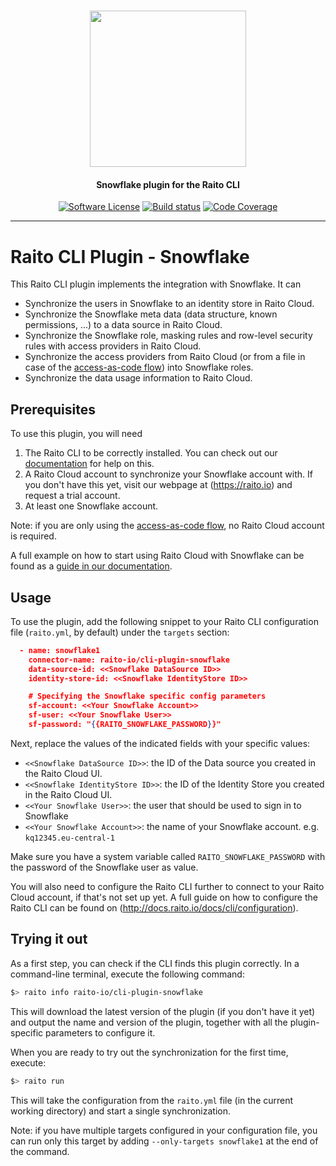 <h1 align="center">
  <picture>
    <source media="(prefers-color-scheme: dark)" srcset="https://assets.raito.io/icons/logo-vertical-dark@2x.png">
    <img height="250px" src="https://assets.raito.io/icons/logo-vertical@2x.png">
  </picture>
</h1>

<h4 align="center">
  Snowflake plugin for the Raito CLI
</h4>

<p align="center">
    <a href="/LICENSE.md" target="_blank"><img src="https://img.shields.io/badge/license-Apache%202-brightgreen.svg" alt="Software License" /></a>
    <a href="https://github.com/raito-io/cli-plugin-snowflake/actions/workflows/build.yml" target="_blank"><img src="https://img.shields.io/github/workflow/status/raito-io/cli-plugin-snowflake/Raito%20CLI%20-%20Snowflake%20Plugin%20-%20Build/main" alt="Build status" /></a>
    <a href="https://codecov.io/gh/raito-io/cli-plugin-snowflake" target="_blank"><img src="https://img.shields.io/codecov/c/github/raito-io/cli-plugin-snowflake" alt="Code Coverage" /></a>
</p>

<hr/>

# Raito CLI Plugin - Snowflake

This Raito CLI plugin implements the integration with Snowflake. It can
 - Synchronize the users in Snowflake to an identity store in Raito Cloud.
 - Synchronize the Snowflake meta data (data structure, known permissions, ...) to a data source in Raito Cloud.
 - Synchronize the Snowflake role, masking rules and row-level security rules with access providers in Raito Cloud.
 - Synchronize the access providers from Raito Cloud (or from a file in case of the [access-as-code flow](http://docs.raito.io/docs/guide/access)) into Snowflake roles.
 - Synchronize the data usage information to Raito Cloud.


## Prerequisites
To use this plugin, you will need

1. The Raito CLI to be correctly installed. You can check out our [documentation](http://docs.raito.io/docs/cli/installation) for help on this.
2. A Raito Cloud account to synchronize your Snowflake account with. If you don't have this yet, visit our webpage at (https://raito.io) and request a trial account.
3. At least one Snowflake account.

Note: if you are only using the [access-as-code flow](http://docs.raito.io/docs/guide/access), no Raito Cloud account is required.

A full example on how to start using Raito Cloud with Snowflake can be found as a [guide in our documentation](http://docs.raito.io/docs/guide/cloud).

## Usage
To use the plugin, add the following snippet to your Raito CLI configuration file (`raito.yml`, by default) under the `targets` section:

```json
  - name: snowflake1
    connector-name: raito-io/cli-plugin-snowflake
    data-source-id: <<Snowflake DataSource ID>>
    identity-store-id: <<Snowflake IdentityStore ID>>

    # Specifying the Snowflake specific config parameters
    sf-account: <<Your Snowflake Account>>
    sf-user: <<Your Snowflake User>>
    sf-password: "{{RAITO_SNOWFLAKE_PASSWORD}}"
```

Next, replace the values of the indicated fields with your specific values:
- `<<Snowflake DataSource ID>>`: the ID of the Data source you created in the Raito Cloud UI.
- `<<Snowflake IdentityStore ID>>`: the ID of the Identity Store you created in the Raito Cloud UI.
- `<<Your Snowflake User>>`: the user that should be used to sign in to Snowflake
- `<<Your Snowflake Account>>`: the name of your Snowflake account. e.g. `kq12345.eu-central-1`


Make sure you have a system variable called `RAITO_SNOWFLAKE_PASSWORD` with the password of the Snowflake user as value.

You will also need to configure the Raito CLI further to connect to your Raito Cloud account, if that's not set up yet.
A full guide on how to configure the Raito CLI can be found on (http://docs.raito.io/docs/cli/configuration).

## Trying it out

As a first step, you can check if the CLI finds this plugin correctly. In a command-line terminal, execute the following command:
```bash
$> raito info raito-io/cli-plugin-snowflake
```

This will download the latest version of the plugin (if you don't have it yet) and output the name and version of the plugin, together with all the plugin-specific parameters to configure it.

When you are ready to try out the synchronization for the first time, execute:
```bash
$> raito run
```
This will take the configuration from the `raito.yml` file (in the current working directory) and start a single synchronization.

Note: if you have multiple targets configured in your configuration file, you can run only this target by adding `--only-targets snowflake1` at the end of the command.
